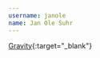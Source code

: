 ---username: janolename: Jan Ole Suhr---[Gravity](http://mobileways.de/products/gravity/gravity/){:target="_blank"}